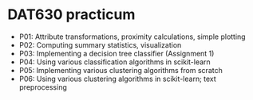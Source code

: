 DAT630 practicum
================

  * P01: Attribute transformations, proximity calculations, simple plotting
  * P02: Computing summary statistics, visualization
  * P03: Implementing a decision tree classifier (Assignment 1)
  * P04: Using various classification algorithms in scikit-learn
  * P05: Implementing various clustering algorithms from scratch
  * P06: Using various clustering algorithms in scikit-learn; text preprocessing 
  